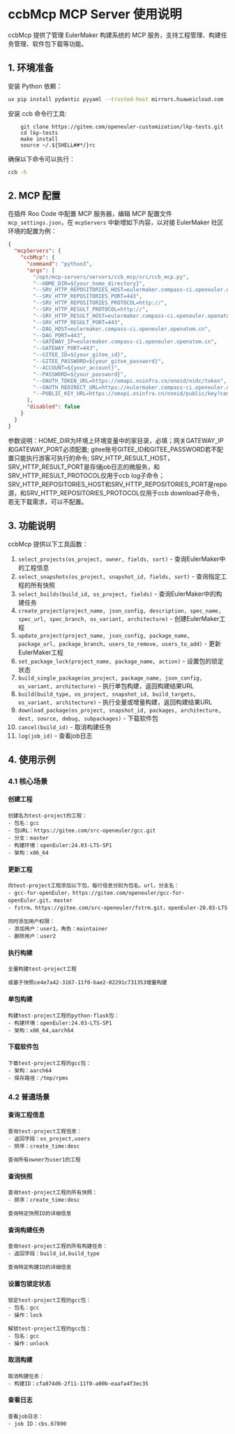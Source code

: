 # ccbMcp MCP Server 使用说明

ccbMcp 提供了管理 EulerMaker 构建系统的 MCP 服务，支持工程管理、构建任务管理、软件包下载等功能。

## 1. 环境准备

安装 Python 依赖：

```bash
uv pip install pydantic pyyaml --trusted-host mirrors.huaweicloud.com -i https://mirrors.huaweicloud.com/repository/pypi/simple
```

安装 ccb 命令行工具:

```
    git clone https://gitee.com/openeuler-customization/lkp-tests.git
    cd lkp-tests
    make install
    source ~/.${SHELL##*/}rc
```

确保以下命令可以执行：

```bash
ccb -h
```

## 2. MCP 配置

在插件 Roo Code 中配置 MCP 服务器，编辑 MCP 配置文件 `mcp_settings.json`，在 `mcpServers` 中新增如下内容，以对接 EulerMaker 社区环境的配置为例：

```json
{
  "mcpServers": {
    "ccbMcp": {
      "command": "python3",
      "args": [
        "/opt/mcp-servers/servers/ccb_mcp/src/ccb_mcp.py",
        "--HOME_DIR=${your_home_directory}",
        "--SRV_HTTP_REPOSITORIES_HOST=eulermaker.compass-ci.openeuler.openatom.cn",
        "--SRV_HTTP_REPOSITORIES_PORT=443",
        "--SRV_HTTP_REPOSITORIES_PROTOCOL=http://",
        "--SRV_HTTP_RESULT_PROTOCOL=http://",
        "--SRV_HTTP_RESULT_HOST=eulermaker.compass-ci.openeuler.openatom.cn",
        "--SRV_HTTP_RESULT_PORT=443",
        "--DAG_HOST=eulermaker.compass-ci.openeuler.openatom.cn",
        "--DAG_PORT=443",
        "--GATEWAY_IP=eulermaker.compass-ci.openeuler.openatom.cn",
        "--GATEWAY_PORT=443",
        "--GITEE_ID=${your_gitee_id}",
        "--GITEE_PASSWORD=${your_gitee_password}",
        "--ACCOUNT=${your_account}",
        "--PASSWORD=${your_password}",
        "--OAUTH_TOKEN_URL=https://omapi.osinfra.cn/oneid/oidc/token",
        "--OAUTH_REDIRECT_URL=https://eulermaker.compass-ci.openeuler.openatom.cn/oauth/",
        "--PUBLIC_KEY_URL=https://omapi.osinfra.cn/oneid/public/key?community=openeuler"
      ],
      "disabled": false
    }
  }
}
```
参数说明：HOME_DIR为环境上环境变量中的家目录，必填；网关GATEWAY_IP和GATEWAY_PORT必须配置; gitee账号GITEE_ID和GITEE_PASSWORD若不配置只能执行游客可执行的命令; SRV_HTTP_RESULT_HOST，SRV_HTTP_RESULT_PORT是存储job日志的微服务，和SRV_HTTP_RESULT_PROTOCOL仅用于ccb log子命令；SRV_HTTP_REPOSITORIES_HOST和SRV_HTTP_REPOSITORIES_PORT是repo源，和SRV_HTTP_REPOSITORIES_PROTOCOL仅用于ccb download子命令，若无下载需求，可以不配置。

## 3. 功能说明

ccbMcp 提供以下工具函数：

1. `select_projects(os_project, owner, fields, sort)` - 查询EulerMaker中的工程信息
2. `select_snapshots(os_project, snapshot_id, fields, sort)` - 查询指定工程的所有快照
3. `select_builds(build_id, os_project, fields)` - 查询EulerMaker中的构建任务
4. `create_project(project_name, json_config, description, spec_name, spec_url, spec_branch, os_variant, architecture)` - 创建EulerMaker工程
5. `update_project(project_name, json_config, package_name, package_url, package_branch, users_to_remove, users_to_add)` - 更新EulerMaker工程
6. `set_package_lock(project_name, package_name, action)` - 设置包的锁定状态
7. `build_single_package(os_project, package_name, json_config, os_variant, architecture)` - 执行单包构建，返回构建结果URL
8. `build(build_type, os_project, snapshot_id, build_targets, os_variant, architecture)` - 执行全量或增量构建，返回构建结果URL
9. `download_package(os_project, snapshot_id, packages, architecture, dest, source, debug, subpackages)` - 下载软件包
10. `cancel(build_id)` - 取消构建任务
11. `log(job_id)` - 查看job日志

## 4. 使用示例

### 4.1 核心场景

#### 创建工程

```
创建名为test-project的工程：
- 包名：gcc
- 包URL：https://gitee.com/src-openeuler/gcc.git
- 分支：master
- 构建环境：openEuler:24.03-LTS-SP1
- 架构：x86_64
```

#### 更新工程

```
向test-project工程添加以下包，每行信息分别为包名，url，分支名：
- gcc-for-openEuler，https://gitee.com/openeuler/gcc-for-openEuler.git，master
- fstrm，https://gitee.com/src-openeuler/fstrm.git，openEuler-20.03-LTS

同时添加用户权限：
- 添加用户：user1，角色：maintainer
- 删除用户：user2
```

#### 执行构建

```
全量构建test-project工程

或基于快照ce4e7a42-3167-11f0-bae2-02291c731353增量构建
```

#### 单包构建

```
构建test-project工程的python-flask包：
- 构建环境：openEuler:24.03-LTS-SP1
- 架构：x86_64,aarch64
```

#### 下载软件包

```
下载test-project工程的gcc包：
- 架构：aarch64
- 保存路径：/tmp/rpms
```

### 4.2 普通场景

#### 查询工程信息

```
查询test-project工程信息：
- 返回字段：os_project,users
- 排序：create_time:desc

查询所有owner为user1的工程
```

#### 查询快照

```
查询test-project工程的所有快照：
- 排序：create_time:desc

查询特定快照ID的详细信息
```

#### 查询构建任务

```
查询test-project工程的所有构建任务：
- 返回字段：build_id,build_type

查询特定构建ID的详细信息
```

#### 设置包锁定状态

```
锁定test-project工程的gcc包：
- 包名：gcc
- 操作：lock

解锁test-project工程的gcc包：
- 包名：gcc
- 操作：unlock
```

#### 取消构建

```
取消构建任务：
- 构建ID：cfa874d6-2f11-11f0-a00b-eaafa4f3ec35
```

#### 查看日志

```
查看job日志：
- job ID：cbs.67890
